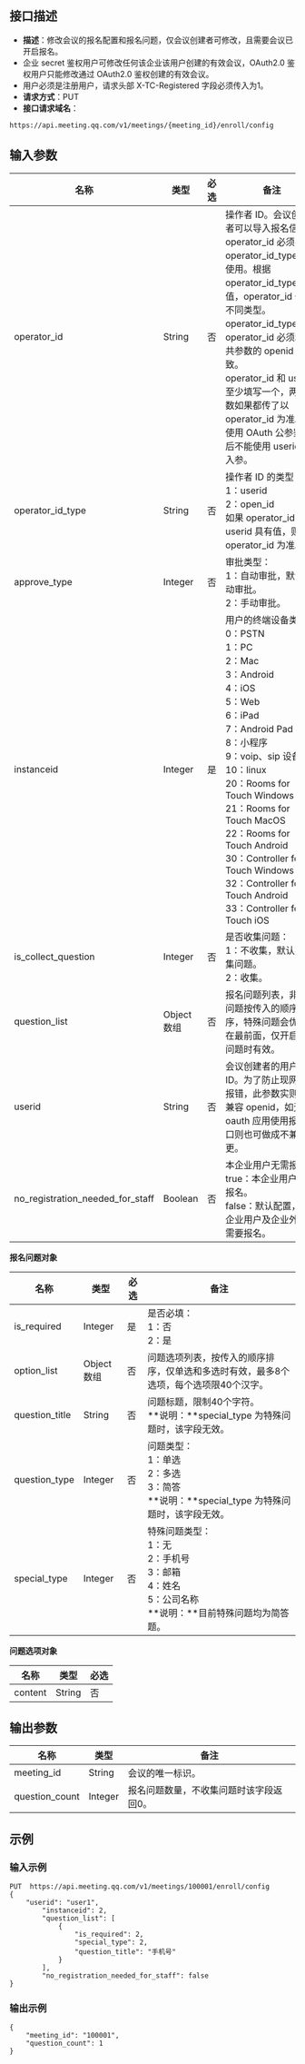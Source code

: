 ## 接口描述
- **描述**：修改会议的报名配置和报名问题，仅会议创建者可修改，且需要会议已开启报名。
 - 企业 secret 鉴权用户可修改任何该企业该用户创建的有效会议，OAuth2.0 鉴权用户只能修改通过 OAuth2.0 鉴权创建的有效会议。
 - 用户必须是注册用户，请求头部 X-TC-Registered 字段必须传入为1。
- **请求方式**：PUT
- **接口请求域名**：
```plaintext
https://api.meeting.qq.com/v1/meetings/{meeting_id}/enroll/config
```


## 输入参数
| **名称**            | **类型**    | **必选** |  **备注**                                                     |
| ------------------- | ----------- | ---- |  ------------------------------------------------------------ |
| operator_id              | String      | 否   |     操作者 ID。会议创建者可以导入报名信息。<br />operator_id 必须与 operator_id_type 配合使用。根据 operator_id_type 的值，operator_id 代表不同类型。<br />operator_id_type=2，operator_id 必须和公共参数的 openid 一致。<br />operator_id 和 userid 至少填写一个，两个参数如果都传了以 operator_id 为准。<br />使用 OAuth 公参鉴权后不能使用 userid 为入参。                                                     |
| operator_id_type              | String      | 否   | 	操作者 ID 的类型：<br />1：userid<br />2：open_id<br />如果 operator_id 和 userid 具有值，则以 operator_id 为准。                                     |
| approve_type        | Integer     | 否   |   审批类型：<br>1：自动审批，默认自动审批。<br>2：手动审批。               |
| instanceid          | Integer     | 是   |  用户的终端设备类型：<br>0：PSTN<br>1：PC<br>2：Mac<br>3：Android<br>4：iOS<br>5：Web<br>6：iPad<br>7：Android Pad<br>8：小程序<br>9：voip、sip 设备<br>10：linux<br>20：Rooms for Touch Windows<br>21：Rooms for Touch MacOS<br>22：Rooms for Touch Android<br>30：Controller for Touch Windows<br>32：Controller for Touch Android<br>33：Controller for Touch iOS                                                     |
| is_collect_question | Integer     | 否   |   是否收集问题：<br>1：不收集，默认不收集问题。<br>2：收集。               |
| question_list       | Object 数组 | 否   |     报名问题列表，非特殊问题按传入的顺序排序，特殊问题会优先放在最前面，仅开启收集问题时有效。 |
| userid              | String      | 否  |  	会议创建者的用户 ID。为了防止现网应用报错，此参数实则仍然兼容 openid，如无 oauth 应用使用报名接口则也可做成不兼容变更。  |
| no_registration_needed_for_staff              | Boolean      | 否   |   本企业用户无需报名。<br>true：本企业用户无需报名。<br>false：默认配置，本企业用户及企业外用户需要报名。                                                       |


**报名问题对象**

| **名称**       | **类型**    |**必选** |  **备注**                                                     |
| -------------- | ----------- | ---- |  ------------------------------------------------------------ |
| is_required    | Integer     | 是   | 是否必填：<br>1：否<br>2：是                                         |
| option_list    | Object 数组 | 否   |       问题选项列表，按传入的顺序排序，仅单选和多选时有效，最多8个选项，每个选项限40个汉字。 |
| question_title | String      | 否   |      问题标题，限制40个字符。<br>**说明：**special_type 为特殊问题时，该字段无效。 |
| question_type  | Integer     | 否   |        问题类型：<br>1：单选<br>2：多选<br>3：简答<br>**说明：**special_type 为特殊问题时，该字段无效。 |
| special_type   | Integer     | 否   |    特殊问题类型：<br>1：无<br>2：手机号<br>3：邮箱<br>4：姓名<br>5：公司名称<br>**说明：**目前特殊问题均为简答题。 |

**问题选项对象**

| **名称** | **类型** | **必选** | 
| -------- | -------- | ----  |
| content  | String   | 否       |   

## 输出参数
| **名称**       | **类型** | **备注**                              |
| -------------- | -------- | ------------------------------------- |
| meeting_id     | String   | 会议的唯一标识。                        |
| question_count | Integer  | 报名问题数量，不收集问题时该字段返回0。 |



## 示例
### 输入示例

```plaintext
PUT  https://api.meeting.qq.com/v1/meetings/100001/enroll/config
{
    "userid": "user1",
        "instanceid": 2,
        "question_list": [
            {
                "is_required": 2,
                "special_type": 2,
                "question_title": "手机号"
            }
        ],
        "no_registration_needed_for_staff": false
}
```



### 输出示例

```plaintext
{
    "meeting_id": "100001",
    "question_count": 1
}

```
